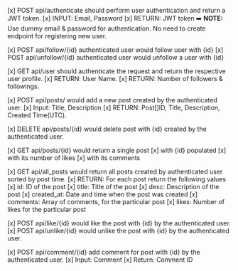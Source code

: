 [x] POST api/authenticate should perform user authentication and return a JWT token.
    [x] INPUT: Email, Password
    [x] RETURN: JWT token
    ➡️ **NOTE:** Use dummy email & password for authentication. No need to create endpoint for registering new user.

[x] POST api/follow/{id} authenticated user would follow user with {id}
[x] POST api/unfollow/{id} authenticated user would unfollow a user with {id}

[x] GET api/user should authenticate the request and return the respective user profile.
    [x] RETURN: User Name.
    [x] RETURN: Number of followers & followings.

[x] POST api/posts/ would add a new post created by the authenticated user.
    [x] Input: Title, Description
    [x] RETURN: Post[]ID, Title, Description, Created Time(UTC).

[x] DELETE api/posts/{id} would delete post with {id} created by the authenticated user.

[x] GET api/posts/{id} would return a single post 
    [x] with {id} populated 
    [x] with its number of likes 
    [x] with its comments

[x] GET api/all_posts would return all posts created by authenticated user sorted by post time.
    [x] RETURN: For each post return the following values
        [x] id: ID of the post
        [x] title: Title of the post
        [x] desc: Description of the post
        [x] created_at: Date and time when the post was created
        [x] comments: Array of comments, for the particular post
        [x] likes: Number of likes for the particular post

[x] POST api/like/{id} would like the post with {id} by the authenticated user.
[x] POST api/unlike/{id} would unlike the post with {id} by the authenticated user.

[x] POST api/comment/{id} add comment for post with {id} by the authenticated user.
    [x] Input: Comment
    [x] Return: Comment ID